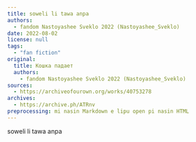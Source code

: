 ```yaml
---
title: soweli li tawa anpa
authors:
  - fandom Nastoyashee Sveklo 2022 (Nastoyashee_Sveklo)
date: 2022-08-02
license: null
tags:
  - "fan fiction"
original:
  title: Кошка падает
  authors:
    - fandom Nastoyashee Sveklo 2022 (Nastoyashee_Sveklo)
sources:
  - https://archiveofourown.org/works/40753278
archives:
  - https://archive.ph/ATRnv
preprocessing: mi nasin Markdown e lipu open pi nasin HTML
---
```


soweli li tawa anpa
